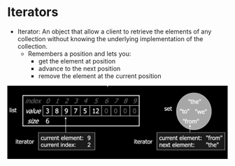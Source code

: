 # Iterators

- Iterator: An object that allow a client to retrieve the elements of any collection without knowing the underlying implementation of the collection.
  - Remembers a position and lets you:
    - get the element at position
    - advance to the next position
    - remove the element at the current position

![img.png](iterator_img_ex.png)

